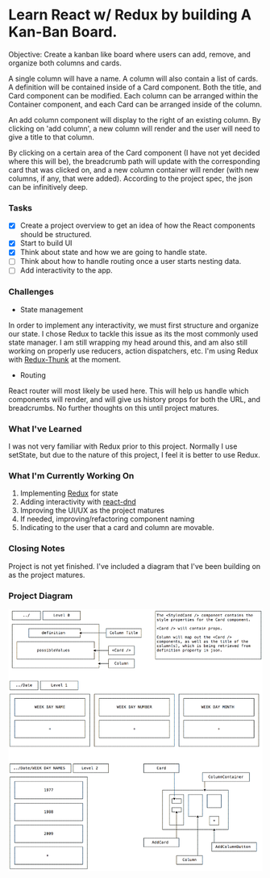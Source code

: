 # Learn React w/ Redux by building A Kan-Ban Board.

Objective: Create a kanban like board where users can add, remove, and organize both columns and cards.

A single column will have a name. A column will also contain a list of cards. A definition will be contained inside of a Card component. Both the title, and Card component can be modified. Each column can be arranged within the Container component, and each Card can be arranged inside of the column.

An add column component will display to the right of an existing column. By clicking on 'add column', a new column will render and the user will need to give a title to that column.

By clicking on a certain area of the Card component (I have not yet decided where this will be), the breadcrumb path will update with the corresponding card that was clicked on, and a new column container will render (with new columns, if any, that were added). According to the project spec, the json can be infinitively deep.

### Tasks

- [x] Create a project overview to get an idea of how the React components should be structured.
- [x] Start to build UI
- [x] Think about state and how we are going to handle state.
- [ ] Think about how to handle routing once a user starts nesting data.
- [ ] Add interactivity to the app.

### Challenges

- State management

In order to implement any interactivity, we must first structure and organize our state. I chose Redux to tackle this issue as its the most commonly used state manager. I am still wrapping my head around this, and am also still working on properly use reducers, action dispatchers, etc. I'm using Redux with [Redux-Thunk](https://github.com/gaearon/redux-thunk) at the moment.

- Routing

React router will most likely be used here. This will help us handle which components will render, and will give us history props for both the URL, and breadcrumbs. No further thoughts on this until project matures.

### What I've Learned

I was not very familiar with Redux prior to this project. Normally I use setState, but due to the nature of this project, I feel it is better to use Redux.

### What I'm Currently Working On

1.  Implementing [Redux](https://redux.js.org/) for state
2.  Adding interactivity with [react-dnd](https://github.com/react-dnd/react-dnd)
3.  Improving the UI/UX as the project matures
4.  If needed, improving/refactoring component naming
5.  Indicating to the user that a card and column are movable.

### Closing Notes
Project is not yet finished. I've included a diagram that I've been building on as the project matures.

### Project Diagram

<img src="diagram.png" width="888">
